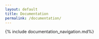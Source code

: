 ```yaml
---
layout: default
title: Documentation
permalink: /documentation/
---
```


{% include documentation_navigation.md%}